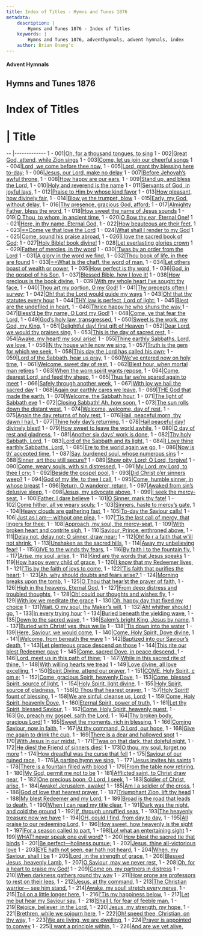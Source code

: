 ```yaml
---
title: Index of Titles - Hymns and Tunes 1876
metadata:
    description: |
        Hymns and Tunes 1876 - Index of Titles
    keywords: |
        Hymns and Tunes 1876, adventhymnals, advent hymnals, index
    author: Brian Onang'o
---
```


#### Advent Hymnals

## Hymns and Tunes 1876

# Index of Titles
# | Title                        
-- |-------------
1 - 001|[Oh, for a thousand tongues, to sing](/001-100/001-010/01.Oh,-for-a-thousand-tongues,-to-sing)
1 - 002|[Great God, attend, while Zion sings](/001-100/001-010/02.Great-God,-attend,-while-Zion-sings)
1 - 003|[Come, let us join our cheerful songs](/001-100/001-010/03.Come,-let-us-join-our-cheerful-songs)
1 - 004|[Lord, we come before thee now,](/001-100/001-010/04.Lord,-we-come-before-thee-now,)
1 - 005|[Lord, grant thy blessing here to-day;](/001-100/001-010/05.Lord,-grant-thy-blessing-here-to-day;)
1 - 006|[Jesus, our Lord, make no delay](/001-100/001-010/06.Jesus,-our-Lord,-make-no-delay)
1 - 007|[Before Jehovah’s awful throne,](/001-100/001-010/07.Before-Jehovah’s-awful-throne,)
1 - 008|[How happy are our ears,](/001-100/001-010/08.How-happy-are-our-ears,)
1 - 009|[Stand up, and bless the Lord,](/001-100/001-010/09.Stand-up,-and-bless-the-Lord,)
1 - 010|[Holy and reverend is the name](/001-100/001-010/10.Holy-and-reverend-is-the-name)
1 - 011|[Servants of God, in joyful lays,](/001-100/011-020/01.Servants-of-God,-in-joyful-lays,)
1 - 012|[Praise to Him by whose kind favor](/001-100/011-020/02.Praise-to-Him-by-whose-kind-favor)
1 - 013|[How pleasant, how divinely fair,](/001-100/011-020/03.How-pleasant,-how-divinely-fair,)
1 - 014|[Blow ye the trumpet, blow](/001-100/011-020/04.Blow-ye-the-trumpet,-blow)
1 - 015|[Early, my God, without delay,](/001-100/011-020/05.Early,-my-God,-without-delay,)
1 - 016|[Thy presence, gracious God, afford;](/001-100/011-020/06.Thy-presence,-gracious-God,-afford;)
1 - 017|[Almighty Father, bless the word,](/001-100/011-020/07.Almighty-Father,-bless-the-word,)
1 - 018|[How sweet the name of Jesus sounds](/001-100/011-020/08.How-sweet-the-name-of-Jesus-sounds)
1 - 019|[O Thou, to whom, in ancient time,](/001-100/011-020/09.O-Thou,-to-whom,-in-ancient-time,)
1 - 020|[O Bow thy ear, Eternal One!](/001-100/011-020/10.O-Bow-thy-ear,-Eternal-One!)
1 - 021|[Here, in thy name, Eternal God,](/001-100/021-030/01.Here,-in-thy-name,-Eternal-God,)
1 - 022|[How beauteous are their feet,](/001-100/021-030/02.How-beauteous-are-their-feet,)
1 - 023|[==Come ye that love the Lord](/001-100/021-030/03.==Come-ye-that-love-the-Lord)
1 - 024|[What shall I render to my God](/001-100/021-030/04.What-shall-I-render-to-my-God)
1 - 025|[Come, sound his praise abroad,](/001-100/021-030/05.Come,-sound-his-praise-abroad,)
1 - 026|[I love the sacred book of God;](/001-100/021-030/06.I-love-the-sacred-book-of-God;)
1 - 027|[Holy Bible! book divine!](/001-100/021-030/07.Holy-Bible!-book-divine!)
1 - 028|[Let everlasting glories crown](/001-100/021-030/08.Let-everlasting-glories-crown)
1 - 029|[Father of mercies, in thy word](/001-100/021-030/09.Father-of-mercies,-in-thy-word)
1 - 030|[’Twas by an order from the Lord](/001-100/021-030/10.’Twas-by-an-order-from-the-Lord)
1 - 031|[A glory in the word we find,](/001-100/031-040/01.A-glory-in-the-word-we-find,)
1 - 032|[Thou book of life, in thee are found](/001-100/031-040/02.Thou-book-of-life,-in-thee-are-found)
1 - 033|[==What is the chaff, the word of man,](/001-100/031-040/03.==What-is-the-chaff,-the-word-of-man,)
1 - 034|[Let others boast of wealth or power,](/001-100/031-040/04.Let-others-boast-of-wealth-or-power,)
1 - 035|[How perfect is thy word,](/001-100/031-040/05.How-perfect-is-thy-word,)
1 - 036|[God, in the gospel of his Son,](/001-100/031-040/06.God,-in-the-gospel-of-his-Son,)
1 - 037|[Blessed Bible, how I love it!](/001-100/031-040/07.Blessed-Bible,-how-I-love-it!)
1 - 038|[How precious is the book divine,](/001-100/031-040/08.How-precious-is-the-book-divine,)
1 - 039|[With my whole heart I’ve sought thy face,](/001-100/031-040/09.With-my-whole-heart-I’ve-sought-thy-face,)
1 - 040|[Thou art my portion, O my God!](/001-100/031-040/10.Thou-art-my-portion,-O-my-God!)
1 - 041|[Thy precepts often I survey;](/001-100/041-050/01.Thy-precepts-often-I-survey;)
1 - 042|[Oh! that the Lord would guide my ways](/001-100/041-050/02.Oh!-that-the-Lord-would-guide-my-ways)
1 - 043|[Oh! that thy statutes every hour](/001-100/041-050/03.Oh!-that-thy-statutes-every-hour)
1 - 044|[THY law is perfect, Lord of light;](/001-100/041-050/04.THY-law-is-perfect,-Lord-of-light;)
1 - 045|[Blest are the undefiled in heart,](/001-100/041-050/05.Blest-are-the-undefiled-in-heart,)
1 - 046|[Thrice happy he who shuns the way ](/001-100/041-050/06.Thrice-happy-he-who-shuns-the-way-)
1 - 047|[Bless’d be thy name, O Lord my God!](/001-100/041-050/07.Bless’d-be-thy-name,-O-Lord-my-God!)
1 - 048|[Come, ye that fear the Lord,](/001-100/041-050/08.Come,-ye-that-fear-the-Lord,)
1 - 049|[God’s holy law, transgressed,](/001-100/041-050/09.God’s-holy-law,-transgressed,)
1 - 050|[Sweet is the work, my God, my King,](/001-100/041-050/10.Sweet-is-the-work,-my-God,-my-King,)
1 - 051|[Delightful day! first gift of Heaven](/001-100/051-060/01.Delightful-day!-first-gift-of-Heaven)
1 - 052|[Dear Lord, we would thy praises sing,](/001-100/051-060/02.Dear-Lord,-we-would-thy-praises-sing,)
1 - 053|[This is the day of sacred rest,](/001-100/051-060/03.This-is-the-day-of-sacred-rest,)
1 - 054|[Awake, my heart! my soul arise!](/001-100/051-060/04.Awake,-my-heart!-my-soul-arise!)
1 - 055|[Thine earthly Sabbaths, Lord, we love,](/001-100/051-060/05.Thine-earthly-Sabbaths,-Lord,-we-love,)
1 - 056|[IN thy house while now we sing,](/001-100/051-060/06.IN-thy-house-while-now-we-sing,)
1 - 057|[Truth is the gem for which we seek,](/001-100/051-060/07.Truth-is-the-gem-for-which-we-seek,)
1 - 058|[This day the Lord has called his own;](/001-100/051-060/08.This-day-the-Lord-has-called-his-own;)
1 - 059|[Lord of the Sabbath, hear us pray,](/001-100/051-060/09.Lord-of-the-Sabbath,-hear-us-pray,)
1 - 060|[We’ve entered now on holy time,](/001-100/051-060/10.We’ve-entered-now-on-holy-time,)
1 - 061|[Welcome, sweet day of rest,](/001-100/061-070/01.Welcome,-sweet-day-of-rest,)
1 - 062|[Blest hour, when mortal man retires](/001-100/061-070/02.Blest-hour,-when-mortal-man-retires)
1 - 063|[When the worn spirit wants repose,](/001-100/061-070/03.When-the-worn-spirit-wants-repose,)
1 - 064|[Come, dearest Lord, and feed thy sheep,](/001-100/061-070/04.Come,-dearest-Lord,-and-feed-thy-sheep,)
1 - 065|[Thus far we’re spared again to meet](/001-100/061-070/05.Thus-far-we’re-spared-again-to-meet)
1 - 066|[Safely through another week,](/001-100/061-070/06.Safely-through-another-week,)
1 - 067|[With joy we hail the sacred day](/001-100/061-070/07.With-joy-we-hail-the-sacred-day)
1 - 068|[Again our earthly cares we leave,](/001-100/061-070/08.Again-our-earthly-cares-we-leave,)
1 - 069|[THE God that made the earth,](/001-100/061-070/09.THE-God-that-made-the-earth,)
1 - 070|[Welcome, the Sabbath hour,](/001-100/061-070/10.Welcome,-the-Sabbath-hour,)
1 - 071|[The light of Sabbath eve](/001-100/071-080/01.The-light-of-Sabbath-eve)
1 - 072|[Closing Sabbath! Ah, how soon,](/001-100/071-080/02.Closing-Sabbath!-Ah,-how-soon,)
1 - 073|[The sun rolls down the distant west,](/001-100/071-080/03.The-sun-rolls-down-the-distant-west,)
1 - 074|[Welcome, welcome, day of rest,](/001-100/071-080/04.Welcome,-welcome,-day-of-rest,)
1 - 075|[Again the day returns of holy rest,](/001-100/071-080/05.Again-the-day-returns-of-holy-rest,)
1 - 076|[Hail, peaceful morn, thy dawn I hail, ](/001-100/071-080/06.Hail,-peaceful-morn,-thy-dawn-I-hail,-)
1 - 077|[Thine holy day’s returning,](/001-100/071-080/07.Thine-holy-day’s-returning,)
1 - 078|[Hail peaceful day! divinely blest!](/001-100/071-080/08.Hail-peaceful-day!-divinely-blest!)
1 - 079|[How sweet to leave the world awhile,](/001-100/071-080/09.How-sweet-to-leave-the-world-awhile,)
1 - 080|[O day of rest and gladness,](/001-100/071-080/10.O-day-of-rest-and-gladness,)
1 - 081|[Another six days’ work is done,](/001-100/081-090/01.Another-six-days’-work-is-done,)
1 - 082|[Thy holy Sabbath, Lord,](/001-100/081-090/02.Thy-holy-Sabbath,-Lord,)
1 - 083|[Lord of the Sabbath and its light,](/001-100/081-090/03.Lord-of-the-Sabbath-and-its-light,)
1 - 084|[I Love thine earthly Sabbaths, Lord,](/001-100/081-090/04.I-Love-thine-earthly-Sabbaths,-Lord,)
1 - 085|[Ere to the world again we go,](/001-100/081-090/05.Ere-to-the-world-again-we-go,)
1 - 086|[Now is th’ accepted time,](/001-100/081-090/06.Now-is-th’-accepted-time,)
1 - 087|[Say, burdened soul, whose numerous sins](/001-100/081-090/07.Say,-burdened-soul,-whose-numerous-sins)
1 - 088|[Sinner, art thou still secure?](/001-100/081-090/08.Sinner,-art-thou-still-secure)
1 - 089|[Show pity, Lord; O Lord, forgive!](/001-100/081-090/09.Show-pity,-Lord;-O-Lord,-forgive!)
1 - 090|[Come, weary souls, with sin distressed,](/001-100/081-090/10.Come,-weary-souls,-with-sin-distressed,)
1 - 091|[My Lord, my Lord, to thee I cry;](/001-100/091-100/01.My-Lord,-my-Lord,-to-thee-I-cry;)
1 - 092|[Beside the gospel pool,](/001-100/091-100/02.Beside-the-gospel-pool,)
1 - 093|[Did Christ o’er sinners weep?](/001-100/091-100/03.Did-Christ-o’er-sinners-weep)
1 - 094|[God of my life, to thee I call,](/001-100/091-100/04.God-of-my-life,-to-thee-I-call,)
1 - 095|[Come, humble sinner, in whose breast](/001-100/091-100/05.Come,-humble-sinner,-in-whose-breast)
1 - 096|[Return, O wanderer, return,](/001-100/091-100/06.Return,-O-wanderer,-return,)
1 - 097|[Awaked from sin’s delusive sleep,](/001-100/091-100/07.Awaked-from-sin’s-delusive-sleep,)
1 - 098|[Jesus, my advocate above,](/001-100/091-100/08.Jesus,-my-advocate-above,)
1 - 099|[I seek the mercy-seat,](/001-100/091-100/09.I-seek-the-mercy-seat,)
1 - 100|[Father, I dare believe](/001-100/091-100/10.Father,-I-dare-believe)
1 - 101|[O Sinner, mark thy fate!](/101-200/101-110/01.O-Sinner,-mark-thy-fate!)
1 - 102|[Come hither, all ye weary souls;](/101-200/101-110/02.Come-hither,-all-ye-weary-souls;)
1 - 103|[Sinners, haste to mercy’s gate,](/101-200/101-110/03.Sinners,-haste-to-mercy’s-gate,)
1 - 104|[Heavy clouds are gathering fast,](/101-200/101-110/04.Heavy-clouds-are-gathering-fast,)
1 - 105|[To-day the Saviour calls!](/101-200/101-110/05.To-day-the-Saviour-calls!)
1 - 106|[Just as I am— without one plea,](/101-200/101-110/06.Just-as-I-am—-without-one-plea,)
1 - 107|[’Tis the last call of mercy, that lingers for thee;](/101-200/101-110/07.’Tis-the-last-call-of-mercy,-that-lingers-for-thee;)
1 - 108|[Approach, my soul, the mercy-seat,](/101-200/101-110/08.Approach,-my-soul,-the-mercy-seat,)
1 - 109|[With broken heart and contrite sigh,](/101-200/101-110/09.With-broken-heart-and-contrite-sigh,)
1 - 110|[Saviour, Prince, enthroned above,](/101-200/101-110/10.Saviour,-Prince,-enthroned-above,)
1 - 111|[Delay not, delay not; O sinner, draw near:](/101-200/111-120/01.Delay-not,-delay-not;-O-sinner,-draw-near:)
1 - 112|[Oh! fo r a faith that w'ill not shrink,](/101-200/111-120/02.Oh!-fo-r-a-faith-that-w'ill-not-shrink,)
1 - 113|[Unshaken as the sacred hills,](/101-200/111-120/03.Unshaken-as-the-sacred-hills,)
1 - 114|[Away my unbelieving fear!](/101-200/111-120/04.Away-my-unbelieving-fear!)
1 - 115|[GIVE to the winds thy fears,](/101-200/111-120/05.GIVE-to-the-winds-thy-fears,)
1 - 116|[By faith I to the fountain fly,](/101-200/111-120/06.By-faith-I-to-the-fountain-fly,)
1 - 117|[Arise, my soul, arise,](/101-200/111-120/07.Arise,-my-soul,-arise,)
1 - 118|[Kind are the words that Jesus speaks](/101-200/111-120/08.Kind-are-the-words-that-Jesus-speaks)
1 - 119|[How happy every child of grace,](/101-200/111-120/09.How-happy-every-child-of-grace,)
1 - 120|[I know that my Redeemer lives,](/101-200/111-120/10.I-know-that-my-Redeemer-lives,)
1 - 121|[’Tis by the faith of joys to come,](/101-200/121-130/01.’Tis-by-the-faith-of-joys-to-come,)
1 - 122|[’Tis faith that purifies the heart;](/101-200/121-130/02.’Tis-faith-that-purifies-the-heart;)
1 - 123|[Ah, why should doubts and fears arise? ](/101-200/121-130/03.Ah,-why-should-doubts-and-fears-arise-)
1 - 124|[Morning breaks upon the tomb,](/101-200/121-130/04.Morning-breaks-upon-the-tomb,)
1 - 125|[O Thou that hear’st the prayer of faith,](/101-200/121-130/05.O-Thou-that-hear’st-the-prayer-of-faith,)
1 - 126|[High in the heavens, Eternal God,](/101-200/121-130/06.High-in-the-heavens,-Eternal-God,)
1 - 127|[From deep distress and troubled thoughts,](/101-200/121-130/07.From-deep-distress-and-troubled-thoughts,)
1 - 128|[Oh! could our thoughts and wishes fly,](/101-200/121-130/08.Oh!-could-our-thoughts-and-wishes-fly,)
1 - 129|[With joy we meditate the grace](/101-200/121-130/09.With-joy-we-meditate-the-grace)
1 - 130|[Oh, happy day that fixed my choice](/101-200/121-130/10.Oh,-happy-day-that-fixed-my-choice)
1 - 131|[Wait, O my soul, thy Maker’s will,](/101-200/131-140/01.Wait,-O-my-soul,-thy-Maker’s-will,)
1 - 132|[Ah! whither should I go,](/101-200/131-140/02.Ah!-whither-should-I-go,)
1 - 133|[In every trying hour](/101-200/131-140/03.In-every-trying-hour)
1 - 134|[Buried beneath the yielding wave,](/101-200/131-140/04.Buried-beneath-the-yielding-wave,)
1 - 135|[Down to the sacred wave,](/101-200/131-140/05.Down-to-the-sacred-wave,)
1 - 136|[Salem’s bright King, Jesus by name,](/101-200/131-140/06.Salem’s-bright-King,-Jesus-by-name,)
1 - 137|[Buried with Christ! yes, thus we lie](/101-200/131-140/07.Buried-with-Christ!-yes,-thus-we-lie)
1 - 138|[’Tis down into the water](/101-200/131-140/08.’Tis-down-into-the-water)
1 - 139|[Here, Saviour, we would come,](/101-200/131-140/09.Here,-Saviour,-we-would-come,)
1 - 140|[Come, Holy Spirit, Dove divine,](/101-200/131-140/10.Come,-Holy-Spirit,-Dove-divine,)
1 - 141|[Welcome, from beneath the wave](/101-200/141-150/01.Welcome,-from-beneath-the-wave)
1 - 142|[Baptized into our Saviour’s death,](/101-200/141-150/02.Baptized-into-our-Saviour’s-death,)
1 - 143|[Let plenteous grace descend on those](/101-200/141-150/03.Let-plenteous-grace-descend-on-those)
1 - 144|[This rite our blest Redeemer gave](/101-200/141-150/04.This-rite-our-blest-Redeemer-gave)
1 - 145|[Come, sacred Dove, in peace descend, ](/101-200/141-150/05.Come,-sacred-Dove,-in-peace-descend,-)
1 - 146|[Lord, meet us in this path of thine;](/101-200/141-150/06.Lord,-meet-us-in-this-path-of-thine;)
1 - 147|[While in this sacred rite of thine, ](/101-200/141-150/07.While-in-this-sacred-rite-of-thine,-)
1 - 148|[With willing hearts we tread](/101-200/141-150/08.With-willing-hearts-we-tread)
1 - 149|[Love divine, all love excelling,](/101-200/141-150/09.Love-divine,-all-love-excelling,)
1 - 150|[Spirit Divine, attend our prayer,](/101-200/141-150/10.Spirit-Divine,-attend-our-prayer,)
1 - 151|[COME, Holy Spirit, c om e;](/101-200/151-160/01.COME,-Holy-Spirit,-c-om-e;)
1 - 152|[Come, gracious Spirit, heavenly Dove,](/101-200/151-160/02.Come,-gracious-Spirit,-heavenly-Dove,)
1 - 153|[Come, blessed Spirit, source of light,](/101-200/151-160/03.Come,-blessed-Spirit,-source-of-light,)
1 - 154|[Holy Spirit, light divine,](/101-200/151-160/04.Holy-Spirit,-light-divine,)
1 - 155|[Holy Spirit, source of gladness,](/101-200/151-160/05.Holy-Spirit,-source-of-gladness,)
1 - 156|[O Thou that hearest prayer,](/101-200/151-160/06.O-Thou-that-hearest-prayer,)
1 - 157|[Holy Spirit! fount of blessing,](/101-200/151-160/07.Holy-Spirit!-fount-of-blessing,)
1 - 158|[We are sinful: cleanse us, Lord;](/101-200/151-160/08.We-are-sinful:-cleanse-us,-Lord;)
1 - 159|[Come, Holy Spirit, heavenly Dove,](/101-200/151-160/09.Come,-Holy-Spirit,-heavenly-Dove,)
1 - 160|[Eternal Spirit, power of truth,](/101-200/151-160/10.Eternal-Spirit,-power-of-truth,)
1 - 161|[Let thy Spirit, blessed Saviour,](/101-200/161-170/01.Let-thy-Spirit,-blessed-Saviour,)
1 - 162|[Come, Holy Spirit, heavenly guest,](/101-200/161-170/02.Come,-Holy-Spirit,-heavenly-guest,)
1 - 163|[Go, preach my gospel, saith the Lord;](/101-200/161-170/03.Go,-preach-my-gospel,-saith-the-Lord;)
1 - 164|[Thy broken body, gracious Lord!](/101-200/161-170/04.Thy-broken-body,-gracious-Lord!)
1 - 165|[Sweet the moments, rich in blessing,](/101-200/161-170/05.Sweet-the-moments,-rich-in-blessing,)
1 - 166|[Coming Saviour, now in faith,](/101-200/161-170/06.Coming-Saviour,-now-in-faith,)
1 - 167|[At thy command, O Lord, our hope,](/101-200/161-170/07.At-thy-command,-O-Lord,-our-hope,)
1 - 168|[Give me again to drink the cup,](/101-200/161-170/08.Give-me-again-to-drink-the-cup,)
1 - 169|[There is a dear and hallowed spot](/101-200/161-170/09.There-is-a-dear-and-hallowed-spot)
1 - 170|[With Jesus in our midst,](/101-200/161-170/10.With-Jesus-in-our-midst,)
1 - 171|[’Twas on that dark, that doleful night,](/101-200/171-180/01.’Twas-on-that-dark,-that-doleful-night,)
1 - 172|[He dies! the Friend of sinners dies!](/101-200/171-180/02.He-dies!-the-Friend-of-sinners-dies!)
1 - 173|[O thou, my soul, forget no more](/101-200/171-180/03.O-thou,-my-soul,-forget-no-more)
1 - 174|[How dreadful was the curse that fell](/101-200/171-180/04.How-dreadful-was-the-curse-that-fell)
1 - 175|[Saviour of our ruined race,](/101-200/171-180/05.Saviour-of-our-ruined-race,)
1 - 176|[A parting hymn we sing,](/101-200/171-180/06.A-parting-hymn-we-sing,)
1 - 177|[Jesus invites his saints](/101-200/171-180/07.Jesus-invites-his-saints)
1 - 178|[There is a fountain filled with blood](/101-200/171-180/08.There-is-a-fountain-filled-with-blood)
1 - 179|[From the table now retiring,](/101-200/171-180/09.From-the-table-now-retiring,)
1 - 180|[My God, permit me not to be](/101-200/171-180/10.My-God,-permit-me-not-to-be)
1 - 181|[Afflicted saint, to Christ draw near,](/101-200/181-190/01.Afflicted-saint,-to-Christ-draw-near,)
1 - 182|[One precious boon, O Lord, I seek,](/101-200/181-190/02.One-precious-boon,-O-Lord,-I-seek,)
1 - 183|[Soldier of Christ, arise,](/101-200/181-190/03.Soldier-of-Christ,-arise,)
1 - 184|[Awake! Jerusalem, awake!](/101-200/181-190/04.Awake!-Jerusalem,-awake!)
1 - 185|[Am I a soldier of the cross,](/101-200/181-190/05.Am-I-a-soldier-of-the-cross,)
1 - 186|[God of love that hearest prayer,](/101-200/181-190/06.God-of-love-that-hearest-prayer,)
1 - 187|[Triumphant Zion, lift thy head](/101-200/181-190/07.Triumphant-Zion,-lift-thy-head)
1 - 188|[My blest Redeemer and my Lord,](/101-200/181-190/08.My-blest-Redeemer-and-my-Lord,)
1 - 189|[Broad is the road that leads to death,](/101-200/181-190/09.Broad-is-the-road-that-leads-to-death,)
1 - 190|[When I can read my title clear,](/101-200/181-190/10.When-I-can-read-my-title-clear,)
1 - 191|[Dark was the night, and cold the ground](/101-200/191-200/01.Dark-was-the-night,-and-cold-the-ground)
1 - 192|[If, through unruffled seas,](/101-200/191-200/02.If,-through-unruffled-seas,)
1 - 193|[The heavenly treasure now we have](/101-200/191-200/03.The-heavenly-treasure-now-we-have)
1 - 194|[OH, could I find, from day to day,](/101-200/191-200/04.OH,-could-I-find,-from-day-to-day,)
1 - 195|[All praise to our redeeming Lord,](/101-200/191-200/05.All-praise-to-our-redeeming-Lord,)
1 - 196|[How sweet, how heavenly is the sight](/101-200/191-200/06.How-sweet,-how-heavenly-is-the-sight)
1 - 197|[For a season called to part,](/101-200/191-200/07.For-a-season-called-to-part,)
1 - 198|[Lo! what an entertaining sight](/101-200/191-200/08.Lo!-what-an-entertaining-sight)
1 - 199|[WHAT! never speak one evil word?](/101-200/191-200/09.WHAT!-never-speak-one-evil-word)
1 - 200|[How blest the sacred tie that binds](/101-200/191-200/10.How-blest-the-sacred-tie-that-binds)
1 - 201|[Be perfect—holiness pursue;](/201-226/201-210/01.Be-perfect—holiness-pursue;)
1 - 202|[Jesus, thine all-victorious love](/201-226/201-210/02.Jesus,-thine-all-victorious-love)
1 - 203|[EYE hath not seen, ear hath not heard,](/201-226/201-210/03.EYE-hath-not-seen,-ear-hath-not-heard,)
1 - 204|[When, my Saviour, shall I be](/201-226/201-210/04.When,-my-Saviour,-shall-I-be)
1 - 205|[Lord, in the strength of grace,](/201-226/201-210/05.Lord,-in-the-strength-of-grace,)
1 - 206|[Blessed Jesus, heavenly Lamb,](/201-226/201-210/06.Blessed-Jesus,-heavenly-Lamb,)
1 - 207|[O Saviour, may we never rest,](/201-226/201-210/07.O-Saviour,-may-we-never-rest,)
1 - 208|[Oh, for a heart to praise my God!](/201-226/201-210/08.Oh,-for-a-heart-to-praise-my-God!)
1 - 209|[Come on, my partners in distress](/201-226/201-210/09.Come-on,-my-partners-in-distress)
1 - 210|[When darkness gathers round thy way](/201-226/201-210/10.When-darkness-gathers-round-thy-way)
1 - 211|[How prone are professors to rest on their lees,](/201-226/211-220/01.How-prone-are-professors-to-rest-on-their-lees,)
1 - 212|[Jesus, at thy command,](/201-226/211-220/02.Jesus,-at-thy-command,)
1 - 213|[The Christian warrior— see him stand.](/201-226/211-220/03.The-Christian-warrior—-see-him-stand)
1 - 214|[Awake, my soul! stretch every nerve,](/201-226/211-220/04.Awake,-my-soul!-stretch-every-nerve,)
1 - 215|[Toil on a little longer here,](/201-226/211-220/05.Toil-on-a-little-longer-here,)
1 - 216|[’Tis my happiness below,](/201-226/211-220/06.’Tis-my-happiness-below,)
1 - 217|[Let me but hear my Saviour say,](/201-226/211-220/07.Let-me-but-hear-my-Saviour-say,)
1 - 218|[Shall I, for fear of feeble man,](/201-226/211-220/08.Shall-I,-for-fear-of-feeble-man,)
1 - 219|[Rejoice, believer, in the Lord,](/201-226/211-220/09.Rejoice,-believer,-in-the-Lord,)
1 - 220|[Jesus, my strength, my hope,](/201-226/211-220/10.Jesus,-my-strength,-my-hope,)
1 - 221|[Brethren, while we sojourn here,](/201-226/221-226/01.Brethren,-while-we-sojourn-here,)
1 - 222|[Oh! speed thee, Christian, on thy way,](/201-226/221-226/02.Oh!-speed-thee,-Christian,-on-thy-way,)
1 - 223|[We are living, we are dwelling,](/201-226/221-226/03.We-are-living,-we-are-dwelling,)
1 - 224|[Prayer is appointed to convey](/201-226/221-226/04.Prayer-is-appointed-to-convey)
1 - 225|[I want a principle within,](/201-226/221-226/05.I-want-a-principle-within,)
1 - 226|[And are we yet alive,](/201-226/221-226/06.And-are-we-yet-alive,)